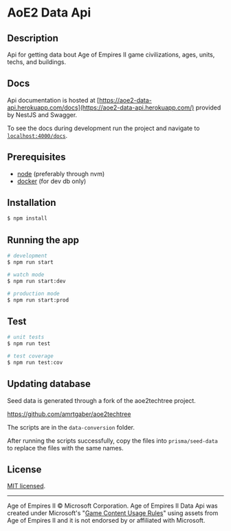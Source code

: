 # AoE2 Data Api

## Description

Api for getting data bout Age of Empires II game civilizations, ages, units, techs, and buildings.

## Docs

Api documentation is hosted at [https://aoe2-data-api.herokuapp.com/docs](https://aoe2-data-api.herokuapp.com/) provided by NestJS and Swagger.

To see the docs during development run the project and navigate to [`localhost:4000/docs`](http://localhost:4000/docs#/).

## Prerequisites

- [node](https://nodejs.org/en/) (preferably through nvm)
- [docker](https://www.docker.com/) (for dev db only)

## Installation

```bash
$ npm install
```

## Running the app

```bash
# development
$ npm run start

# watch mode
$ npm run start:dev

# production mode
$ npm run start:prod
```

## Test

```bash
# unit tests
$ npm run test

# test coverage
$ npm run test:cov
```

## Updating database

Seed data is generated through a fork of the aoe2techtree project.

https://github.com/amrtgaber/aoe2techtree

The scripts are in the `data-conversion` folder.

After running the scripts successfully, copy the files into `prisma/seed-data` to replace the files with the same names.

## License

[MIT licensed](LICENSE).

---

Age of Empires II © Microsoft Corporation. Age of Empires II Data Api was created under Microsoft's "[Game Content Usage Rules](https://www.xbox.com/en-us/developers/rules)" using assets from Age of Empires II and it is not endorsed by or affiliated with Microsoft.
